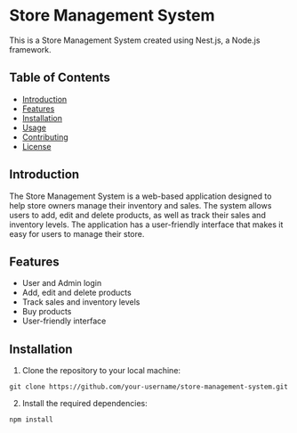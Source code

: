 # Store Management System

This is a Store Management System created using Nest.js, a Node.js framework.

## Table of Contents

- [Introduction](#introduction)
- [Features](#features)
- [Installation](#installation)
- [Usage](#usage)
- [Contributing](#contributing)
- [License](#license)

## Introduction

The Store Management System is a web-based application designed to help store owners manage their inventory and sales. The system allows users to add, edit and delete products, as well as track their sales and inventory levels. The application has a user-friendly interface that makes it easy for users to manage their store.

## Features

- User and Admin login
- Add, edit and delete products
- Track sales and inventory levels
- Buy products
- User-friendly interface

## Installation

1. Clone the repository to your local machine:

```
git clone https://github.com/your-username/store-management-system.git

```

2. Install the required dependencies:

```
npm install

```
